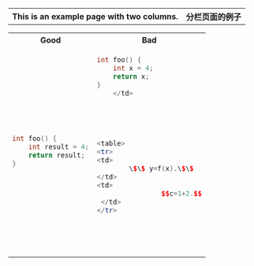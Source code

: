 

<table>
<tr>
<th> This is an example page with two columns. </th>
<th> 分栏页面的例子 </th>
</tr>




<table>
<tr>
<th> Good </th>
<th> Bad </th>
</tr>
<tr>
<td>

```c++
int foo() {
    int result = 4;
    return result;
}
```

</td>
<td>

```c++
int foo() { 
    int x = 4;
    return x;
}
    </td>
    
    
    
    
    
<table>
<tr>
<td>
        \$\$ y=f(x).\$\$
</td>
<td>
                $$c=1+2.$$
 </td>
</tr>


    
    
